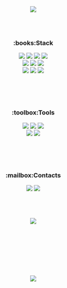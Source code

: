 <div align="center">
    <img src="https://capsule-render.vercel.app/api?type=waving&color=0:00A98F&height=300&section=header&text=용훈's%20GitHub&fontSize=90"/>
</div>

<br/><br/>
<div align= "center">
    <h3>:books:Stack</h3>
    <a href="" target="_blank"><img src="https://img.shields.io/badge/Python-02456C?style=plastic&logo=python&logoColor=white"/></a>
    <a href="" target="_blank"><img src="https://img.shields.io/badge/Anaconda-173B3F?style=plastic&logo=Anaconda&logoColor=white"/></a>
    <a href="" target="_blank"><img src="https://img.shields.io/badge/FastAPI-009688?style=plastic&logo=FastAPI&logoColor=white"/></a>
    <a href="" target="_blank"><img src="https://img.shields.io/badge/Django-092E20?style=plastic&logo=Django&logoColor=white"/></a><br/>
    <a href="" target="_blank"><img src="https://img.shields.io/badge/PyTorch-EE4C2C?style=plastic&logo=PyTorch&logoColor=white"/></a>
    <a href="" target="_blank"><img src="https://img.shields.io/badge/TensorFlow-FF6F00?style=plastic&logo=TensorFlow&logoColor=white"/></a>
    <a href="" target="_blank"><img src="https://img.shields.io/badge/ScikitLearn-F7931E?style=plastic&logo=ScikitLearn&logoColor=white"/></a><br/>
    <a href="" target="_blank"><img src="https://img.shields.io/badge/AWS-232F3E?style=plastic&logo=Amazon AWS&logoColor=white"/></a>
    <a href="https://hub.docker.com/u/johyonghoon" target="_blank"><img src="https://img.shields.io/badge/Docker-2496ED?style=plastic&logo=Docker&logoColor=white"/></a>
    <a href="" target="_blank"><img src="https://img.shields.io/badge/MySQL-4479A1?style=plastic&logo=MySQL&logoColor=white"/></a><br/>
</div>
<br/><br/>
<br/><br/>
<div align= "center">
    <h3>:toolbox:Tools</h3>
    <a href="" target="_blank"><img src="https://img.shields.io/badge/Notion-000000?style=plastic&logo=Notion&logoColor=white"/></a>    
    <a href="" target="_blank"><img src="https://img.shields.io/badge/Slack-4A154B?style=plastic&logo=Slack&logoColor=white"/></a>
    <a href="https://github.com/johyonghoon" target="_blank"><img src="https://img.shields.io/badge/GitHub-181717?style=plastic&logo=GitHub&logoColor=white"/></a></br>
    <a href="" target="_blank"><img src="https://img.shields.io/badge/Postman-FF6C37?style=plastic&logo=Postman&logoColor=white"/></a>
    <a href="" target="_blank"><img src="https://img.shields.io/badge/Pycharm-000000?style=plastic&logo=Pycharm&logoColor=white"/></a>
</div>
<br/><br/>
<br/><br/>
<div align= "center">
    <h3>:mailbox:Contacts</h3>
        <a href="https://www.instagram.com/calm_hn/" target="_blank"><img src="https://img.shields.io/badge/Instagram-E4405F?style=plastic&logo=Instagram&logoColor=white"/></a>
        <a href="[https://velog.io/@boost_dev](https://velog.io/@johyonghoon)" target="_blank"><img src="https://img.shields.io/badge/Velog-20C997?style=plastic&logo=Velog&logoColor=white"/></a>
</div>
<br/><br/>
<br/><br/>
<div align= "center">
    <img src="https://github-readme-stats.vercel.app/api?username=johyonghoon&show_icons=true&theme=gotham"/>
</div>
<br/><br/>
<br/><br/>
<br/><br/>
<br/><br/>
<div align= "center">
    <img src="https://capsule-render.vercel.app/api?type=slice&color=0:00A98F,100:26689A&height=100&section=footer&fontSize=50"/>
</div>
